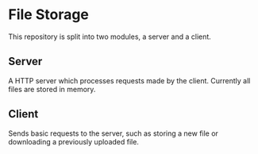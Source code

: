 # File Storage

This repository is split into two modules, a server and a client.

## Server
A HTTP server which processes requests made by the client. Currently all files are stored in memory.

## Client
Sends basic requests to the server, such as storing a new file or downloading a previously uploaded file.

